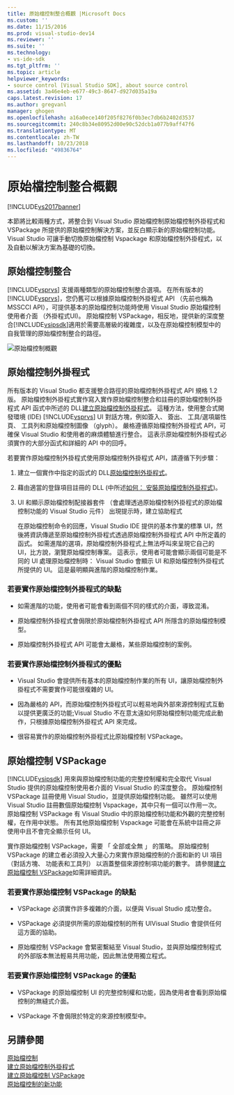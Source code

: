 ```yaml
---
title: 原始檔控制整合概觀 |Microsoft Docs
ms.custom: ''
ms.date: 11/15/2016
ms.prod: visual-studio-dev14
ms.reviewer: ''
ms.suite: ''
ms.technology:
- vs-ide-sdk
ms.tgt_pltfrm: ''
ms.topic: article
helpviewer_keywords:
- source control [Visual Studio SDK], about source control
ms.assetid: 3a46e4eb-e677-49c3-8647-d927d035a19a
caps.latest.revision: 17
ms.author: gregvanl
manager: ghogen
ms.openlocfilehash: a16a0ece140f205f8276f0b3ec7db6b2402d3537
ms.sourcegitcommit: 240c8b34e80952d00e90c52dcb1a077b9aff47f6
ms.translationtype: MT
ms.contentlocale: zh-TW
ms.lasthandoff: 10/23/2018
ms.locfileid: "49836764"
---
```

# <a name="source-control-integration-overview"></a>原始檔控制整合概觀
[!INCLUDE[vs2017banner](../../includes/vs2017banner.md)]

本節將比較兩種方式，將整合到 Visual Studio 原始檔控制原始檔控制外掛程式和 VSPackage 所提供的原始檔控制解決方案，並反白顯示新的原始檔控制功能。 Visual Studio 可讓手動切換原始檔控制 Vspackage 和原始檔控制外掛程式，以及自動以解決方案為基礎的切換。  
  
## <a name="source-control-integration"></a>原始檔控制整合  
 [!INCLUDE[vsprvs](../../includes/vsprvs-md.md)] 支援兩種類型的原始檔控制整合選項。 在所有版本的[!INCLUDE[vsprvs](../../includes/vsprvs-md.md)]，您仍舊可以根據原始檔控制外掛程式 API （先前也稱為 MSSCCI API），可提供基本的原始檔控制功能時使用 Visual Studio 原始檔控制使用者介面 （外掛程式UI)。 原始檔控制 VSPackage，相反地，提供新的深度整合[!INCLUDE[vsipsdk](../../includes/vsipsdk-md.md)]適用於需要高層級的複雜度，以及在原始檔控制模型中的自我管理的原始檔控制整合的路徑。  
  
 ![原始檔控制概觀](../../extensibility/internals/media/sourcectnrloverview.gif "SourceCtnrlOverview")  
  
## <a name="source-control-plug-in"></a>原始檔控制外掛程式  
 所有版本的 Visual Studio 都支援整合路徑的原始檔控制外掛程式 API 規格 1.2 版。 原始檔控制外掛程式實作寫入實作原始檔控制整合和註冊的原始檔控制外掛程式 API 函式中所述的 DLL[建立原始檔控制外掛程式](../../extensibility/internals/creating-a-source-control-plug-in.md)。 這種方法，使用整合式開發環境 (IDE) [!INCLUDE[vsprvs](../../includes/vsprvs-md.md)] UI 對話方塊，例如簽入、 簽出、 工具/選項屬性頁、 工具列和原始檔控制圖像 （glyph）。 嚴格遵循原始檔控制外掛程式 API，可確保 Visual Studio 和使用者的麻煩體驗進行整合。 這表示原始檔控制外掛程式必須實作的大部分函式和詳細的 API 中的回呼。  
  
 若要實作原始檔控制外掛程式使用原始檔控制外掛程式 API，請遵循下列步驟：  
  
1. 建立一個實作中指定的函式的 DLL[原始檔控制外掛程式](../../extensibility/source-control-plug-ins.md)。  
  
2. 藉由適當的登錄項目註冊的 DLL (中所述[如何： 安裝原始檔控制外掛程式](../../extensibility/internals/how-to-install-a-source-control-plug-in.md))。  
  
3. UI 和顯示原始檔控制配接器套件 （會處理透過原始檔控制外掛程式的原始檔控制功能的 Visual Studio 元件） 出現提示時，建立協助程式  
  
   在原始檔控制命令的回應，Visual Studio IDE 提供的基本作業的標準 UI，然後將資訊傳遞至原始檔控制外掛程式透過原始檔控制外掛程式 API 中所定義的函式。 如需進階的選項，原始檔控制外掛程式上無法呼叫來呈現它自己的 UI，比方說，瀏覽原始檔控制專案。 這表示，使用者可能會顯示兩個可能是不同的 UI 處理原始檔控制時： Visual Studio 會顯示 UI 和原始檔控制外掛程式所提供的 UI。 這是最明顯與進階的原始檔控制作業。  
  
### <a name="drawbacks-to-implementing-a-source-control-plug-in"></a>若要實作原始檔控制外掛程式的缺點  
  
-   如需進階的功能，使用者可能會看到兩個不同的樣式的介面，導致混淆。  
  
-   原始檔控制外掛程式會侷限於原始檔控制外掛程式 API 所隱含的原始檔控制模型。  
  
-   原始檔控制外掛程式 API 可能會太嚴格，某些原始檔控制的案例。  
  
### <a name="advantages-to-implementing-a-source-control-plug-in"></a>若要實作原始檔控制外掛程式的優點  
  
-   Visual Studio 會提供所有基本的原始檔控制作業的所有 UI，讓原始檔控制外掛程式不需要實作可能很複雜的 UI。  
  
-   因為嚴格的 API，而原始檔控制外掛程式可以輕易地與外部來源控制程式互動以提供更廣泛的功能;Visual Studio 不在意太遠如何原始檔控制功能完成此動作，只根據原始檔控制外掛程式 API 來完成。  
  
-   很容易實作的原始檔控制外掛程式比原始檔控制 VSPackage。  
  
## <a name="source-control-vspackage"></a>原始檔控制 VSPackage  
 [!INCLUDE[vsipsdk](../../includes/vsipsdk-md.md)] 用來與原始檔控制功能的完整控制權和完全取代 Visual Studio 提供的原始檔控制使用者介面的 Visual Studio 的深度整合。 原始檔控制 VSPackage 註冊使用 Visual Studio，並提供原始檔控制功能。 雖然可以使用 Visual Studio 註冊數個原始檔控制 Vspackage，其中只有一個可以作用一次。 原始檔控制 VSPackage 有 Visual Studio 中的原始檔控制功能和外觀的完整控制權，在作用中狀態。 所有其他原始檔控制 Vspackage 可能會在系統中註冊之非使用中且不會完全顯示任何 UI。  
  
 實作原始檔控制 VSPackage，需要 「 全部或全無 」 的策略。 原始檔控制 VSPackage 的建立者必須投入大量心力來實作原始檔控制的介面和新的 UI 項目 （對話方塊、 功能表和工具列） 以涵蓋整個來源控制項功能的數字。 請參閱[建立原始檔控制 VSPackage](../../extensibility/internals/creating-a-source-control-vspackage.md)如需詳細資訊。  
  
### <a name="drawbacks-to-implementing-a-source-control-vspackage"></a>若要實作原始檔控制 VSPackage 的缺點  
  
-   VSPackage 必須實作許多複雜的介面，以便與 Visual Studio 成功整合。  
  
-   VSPackage 必須提供所需的原始檔控制的所有 UIVisual Studio 會提供任何這方面的協助。  
  
-   原始檔控制 VSPackage 會緊密繫結至 Visual Studio，並與原始檔控制程式的外部版本無法輕易共用功能，因此無法使用獨立程式。  
  
### <a name="advantages-to-implementing-a-source-control-vspackage"></a>若要實作原始檔控制 VSPackage 的優點  
  
-   VSPackage 的原始檔控制 UI 的完整控制權和功能，因為使用者會看到原始檔控制的無縫式介面。  
  
-   VSPackage 不會侷限於特定的來源控制模型中。  
  
## <a name="see-also"></a>另請參閱  
 [原始檔控制](../../extensibility/internals/source-control.md)   
 [建立原始檔控制外掛程式](../../extensibility/internals/creating-a-source-control-plug-in.md)   
 [建立原始檔控制 VSPackage](../../extensibility/internals/creating-a-source-control-vspackage.md)   
 [原始檔控制的新功能](../../extensibility/internals/what-s-new-in-source-control.md)

